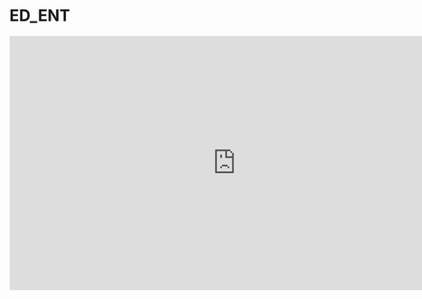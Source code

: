 # ED_ENT
<iframe style="border: 1px solid rgba(0, 0, 0, 0.1);" width="800" height="450" src="https://www.figma.com/embed?embed_host=share&url=https%3A%2F%2Fwww.figma.com%2Ffile%2F6258GFfLuWTKduySplYdd8%2FModele-ENT-ED%3Fnode-id%3D0%253A1%26t%3DqIuVa0c9ooJ8zbIm-1" allowfullscreen></iframe>
